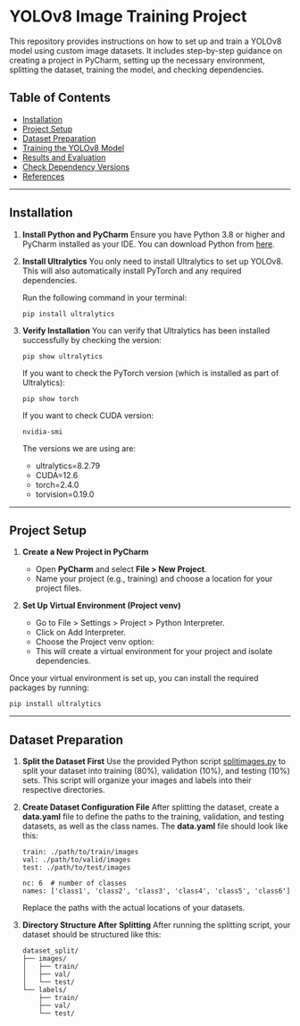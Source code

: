 # YOLOv8 Image Training Project

This repository provides instructions on how to set up and train a YOLOv8 model using custom image datasets. It includes step-by-step guidance on creating a project in PyCharm, setting up the necessary environment, splitting the dataset, training the model, and checking dependencies.

## Table of Contents

- [Installation](#installation)
- [Project Setup](#project-setup)
- [Dataset Preparation](#dataset-preparation)
- [Training the YOLOv8 Model](#training-the-yolov8-model)
- [Results and Evaluation](#results-and-evalution)
- [Check Dependency Versions](#check-dependency-version)
- [References](#references)

---

## Installation

1. **Install Python and PyCharm**
   Ensure you have Python 3.8 or higher and PyCharm installed as your IDE. You can download Python from [here](https://www.python.org/downloads/).

2. **Install Ultralytics**
   You only need to install Ultralytics to set up YOLOv8. This will also automatically install PyTorch and any required dependencies.
   
   Run the following command in your terminal:

   ```
   pip install ultralytics
   ```
3. **Verify Installation**
    You can verify that Ultralytics has been installed successfully by checking the version:
   ```
   pip show ultralytics
   ```
   If you want to check the PyTorch version (which is installed as part of Ultralytics):
   ```
   pip show torch
   ```
   If you want to check CUDA version:
   ```
   nvidia-smi
   ```
   The versions we are using are:
   - ultralytics=8.2.79
   - CUDA=12.6
   - torch=2.4.0
   - torvision=0.19.0
----

## Project Setup

1. **Create a New Project in PyCharm**
   - Open **PyCharm** and select **File > New Project**.
   - Name your project (e.g., training) and choose a location for your project files.

2. **Set Up Virtual Environment (Project venv)**
   - Go to File > Settings > Project > Python Interpreter.
   - Click on Add Interpreter.
   - Choose the Project venv option:
   - This will create a virtual environment for your project and isolate dependencies.

Once your virtual environment is set up, you can install the required packages by running:
   ```
   pip install ultralytics
   ```
----
## Dataset Preparation

1. **Split the Dataset First**
   Use the provided Python script [splitimages.py](https://github.com/Dynatech2/Build-Model-using-YoloV8/blob/main/splitimages.py) to split your dataset into training (80%), validation (10%), and testing (10%) sets. This script will organize your images and labels into their respective directories.

2. **Create Dataset Configuration File**
   After splitting the dataset, create a **data.yaml** file to define the paths to the training, validation, and testing datasets, as well as the class names. The **data.yaml** file should look like this:
   ```
   train: ./path/to/train/images
   val: ./path/to/valid/images
   test: ./path/to/test/images

   nc: 6  # number of classes
   names: ['class1', 'class2', 'class3', 'class4', 'class5', 'class6']
   ```
   Replace the paths with the actual locations of your datasets.
   
3. **Directory Structure After Splitting**
   After running the splitting script, your dataset should be structured like this:

   ```
   dataset_split/
   ├── images/
   │   ├── train/
   │   ├── val/
   │   └── test/
   └── labels/
       ├── train/
       ├── val/
       └── test/
   ```
   
